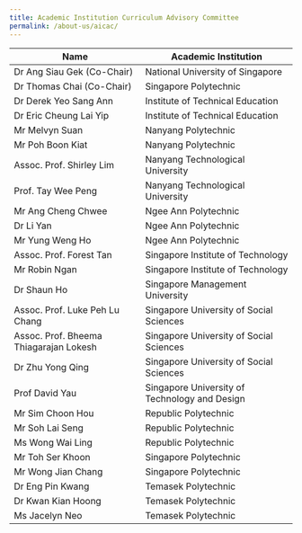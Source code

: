 ```yaml
---
title: Academic Institution Curriculum Advisory Committee
permalink: /about-us/aicac/
---
```

| Name | Academic Institution |
| -------- | -------- |
| Dr Ang Siau Gek  (Co-Chair)    | National University of Singapore     |
| Dr Thomas Chai (Co-Chair)     | Singapore Polytechnic     |
| Dr Derek Yeo Sang Ann    | Institute of Technical Education    |
| Dr Eric Cheung Lai Yip  | Institute of Technical Education     |
|Mr Melvyn Suan    | Nanyang Polytechnic     |
| Mr Poh Boon Kiat     | Nanyang Polytechnic     |
| Assoc. Prof. Shirley Lim   | Nanyang Technological University |
| Prof. Tay Wee Peng     | Nanyang Technological University   |
| Mr Ang Cheng Chwee     | Ngee Ann Polytechnic    |
| Dr Li Yan     | Ngee Ann Polytechnic    |
| Mr Yung Weng Ho    | Ngee Ann Polytechnic    |
| Assoc. Prof. Forest Tan      | Singapore Institute of Technology     |
| Mr Robin Ngan     | Singapore Institute of Technology     |
| Dr Shaun Ho     | Singapore Management University    |
| Assoc. Prof. Luke Peh Lu Chang     | Singapore University of Social Sciences    |
| Assoc. Prof. Bheema Thiagarajan Lokesh     | Singapore University of Social Sciences    |
| Dr Zhu Yong Qing     |  Singapore University of Social Sciences   |
| Prof David Yau | Singapore University of Technology and Design   |
| Mr Sim Choon Hou    | Republic Polytechnic     |
| Mr Soh Lai Seng | Republic Polytechnic     |
| Ms Wong Wai Ling    | Republic Polytechnic     |
| Mr Toh Ser Khoon     | Singapore Polytechnic     |
| Mr Wong Jian Chang   | Singapore Polytechnic   |
| Dr Eng Pin Kwang   | Temasek Polytechnic     |
| Dr Kwan Kian Hoong  | Temasek Polytechnic     |
| Ms Jacelyn Neo  | Temasek Polytechnic     |